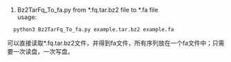 1. Bz2TarFq_To_fa.py from \*.fq.tar.bz2 file to \*.fa file  
usage:
```
  python3 Bz2TarFq_To_fa.py example.tar.bz2 example.fa
```
可以直接读取\*.fq.tar.bz2文件，并得到fa文件，所有序列放在一个fa文件中；只需要一次读盘，一次写盘。  

